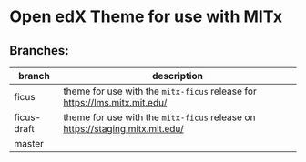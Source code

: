 # Open edX Theme for use with MITx

## Branches:

| branch      | description   |
|-------------|------------------------------------------------------------------------------|
| ficus       | theme for use with the `mitx-ficus` release for https://lms.mitx.mit.edu/    |
| ficus-draft | theme for use with the `mitx-ficus` release on https://staging.mitx.mit.edu/ |
| master      |                                                                              |